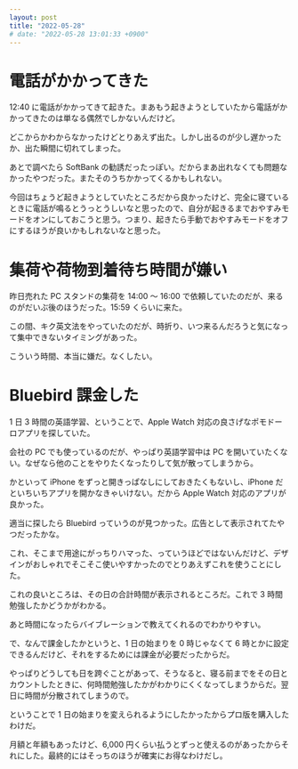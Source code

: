 ```yaml
---
layout: post
title: "2022-05-28"
# date: "2022-05-28 13:01:33 +0900"
---
```


# 電話がかかってきた
12:40 に電話がかかってきて起きた。まあもう起きようとしていたから電話がかかってきたのは単なる偶然でしかないんだけど。

どこからかわからなかったけどとりあえず出た。しかし出るのが少し遅かったか、出た瞬間に切れてしまった。

あとで調べたら SoftBank の勧誘だったっぽい。だからまあ出れなくても問題なかったやつだった。またそのうちかかってくるかもしれない。

今回はちょうど起きようとしていたところだから良かったけど、完全に寝ているときに電話が鳴るとうっとうしいなと思ったので、自分が起きるまでおやすみモードをオンにしておこうと思う。つまり、起きたら手動でおやすみモードをオフにするほうが良いかもしれないなと思った。

# 集荷や荷物到着待ち時間が嫌い
昨日売れた PC スタンドの集荷を 14:00 〜 16:00 で依頼していたのだが、来るのがだいぶ後のほうだった。15:59 くらいに来た。

この間、キク英文法をやっていたのだが、時折り、いつ来るんだろうと気になって集中できないタイミングがあった。

こういう時間、本当に嫌だ。なくしたい。






# Bluebird 課金した
1 日 3 時間の英語学習、ということで、Apple Watch 対応の良さげなポモドーロアプリを探していた。

会社の PC でも使っているのだが、やっぱり英語学習中は PC を開いていたくない。なぜなら他のことをやりたくなったりして気が散ってしまうから。

かといって iPhone をずっと開きっぱなしにしておきたくもないし、iPhone だといちいちアプリを開かなきゃいけない。だから Apple Watch 対応のアプリが良かった。

適当に探したら Bluebird っていうのが見つかった。広告として表示されてたやつだったかな。

これ、そこまで用途にがっちりハマった、っていうほどではないんだけど、デザインがおしゃれでそこそこ使いやすかったのでとりあえずこれを使うことにした。

これの良いところは、その日の合計時間が表示されるところだ。これで  3 時間勉強したかどうかがわかる。

あと時間になったらバイブレーションで教えてくれるのでわかりやすい。

で、なんで課金したかというと、1 日の始まりを 0 時じゃなくて 6 時とかに設定できるんだけど、それをするためには課金が必要だったからだ。

やっぱりどうしても日を跨ぐことがあって、そうなると、寝る前までをその日とカウントしたときに、何時間勉強したかがわかりにくくなってしまうからだ。翌日に時間が分散されてしまうので。

ということで 1 日の始まりを変えられるようにしたかったからプロ版を購入したわけだ。

月額と年額もあったけど、6,000 円くらい払うとずっと使えるのがあったからそれにした。最終的にはそっちのほうが確実にお得なわけだし。











